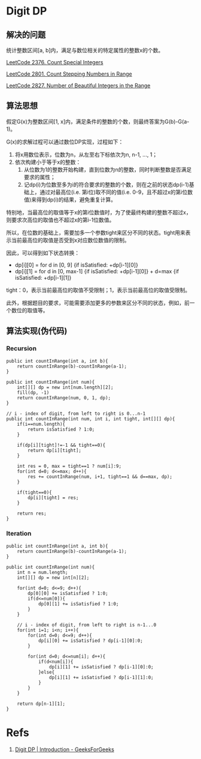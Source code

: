 # Digit DP

## 解决的问题

统计整数区间[a, b]内，满足与数位相关的特定属性的整数x的个数。

[LeetCode 2376. Count Special Integers](https://leetcode.com/problems/count-special-integers/)

[LeetCode 2801. Count Stepping Numbers in Range](https://leetcode.com/problems/count-stepping-numbers-in-range/)

[LeetCode 2827. Number of Beautiful Integers in the Range](https://leetcode.com/problems/number-of-beautiful-integers-in-the-range/)

## 算法思想

假定G(x)为整数区间[1, x]内，满足条件的整数的个数，则最终答案为G(b)-G(a-1)。

G(x)的求解过程可以通过数位DP实现，过程如下：

1. 将x用数位表示，位数为n，从左至右下标依次为n, n-1, ..., 1；
2. 依次构建小于等于x的整数：
    1. 从位数为1的整数开始构建，直到位数为n的整数，同时判断整数是否满足要求的属性；
    2. 记dp(i)为位数至多为i的符合要求的整数的个数，则在之前的状态dp(i-1)基础上，通过对最高位(i.e. 第i位)取不同的值(i.e.
       0-9，且不超过x的第i位数值)来得到dp(i)的结果，避免重复计算。

特别地，当最高位的取值等于x的第i位数值时，为了使最终构建的整数不超过x，则要求次高位的取值也不超过x的第i-1位数值。

所以，在位数的基础上，需要加多一个参数tight来区分不同的状态。tight用来表示当前最高位的取值是否受到x对应数位数值的限制。

因此，可以得到如下状态转换：

* dp[i][0] = for d in [0, 9] {if isSatisfied: +dp[i-1][0]}
* dp[i][1] = for d in [0, max-1] {if isSatisfied: +dp[i-1][0]} + d=max {if isSatisfied: +dp[i-1][1]}

tight：0，表示当前最高位的取值不受限制；1，表示当前最高位的取值受限制。

此外，根据题目的要求，可能需要添加更多的参数来区分不同的状态，例如，前一个数位的取值等。

## 算法实现(伪代码)

### Recursion

```
public int countInRange(int a, int b){
    return countInRange(b)-countInRange(a-1);
}

public int countInRange(int num){
    int[][] dp = new int[num.length][2];
    fill(dp, -1)
    return countInRange(num, 0, 1, dp);
}

// i - index of digit, from left to right is 0...n-1
public int countInRange(int num, int i, int tight, int[][] dp){
    if(i==num.length){
        return isSatisfied ? 1:0;
    }
    
    if(dp[i][tight]!=-1 && tight==0){
        return dp[i][tight];
    }
    
    int res = 0, max = tight==1 ? num[i]:9;
    for(int d=0; d<=max; d++){
        res += countInRange(num, i+1, tight==1 && d==max, dp);
    }
    
    if(tight==0){
        dp[i][tight] = res;
    }
    
    return res;
}
```

### Iteration

```
public int countInRange(int a, int b){
    return countInRange(b)-countInRange(a-1);
}

public int countInRange(int num){
    int n = num.length;
    int[][] dp = new int[n][2];
    
    for(int d=0; d<=9; d++){
        dp[0][0] += isSatisfied ? 1:0;
        if(d<=num[0]){
            dp[0][1] += isSatisfied ? 1:0;
        }
    }
    
    // i - index of digit, from left to right is n-1...0
    for(int i=1; i<n; i++){
        for(int d=0; d<=9; d++){
            dp[i][0] += isSatisfied ? dp[i-1][0]:0;
        }
        
        for(int d=0; d<=num[i]; d++){
            if(d<num[i]){
                dp[i][1] += isSatisfied ? dp[i-1][0]:0;
            }else{
                dp[i][1] += isSatisfied ? dp[i-1][1]:0;
            }
        }
    }
    
    return dp[n-1][1];
}
```

# Refs

1. [Digit DP | Introduction - GeeksForGeeks](https://www.geeksforgeeks.org/digit-dp-introduction/)